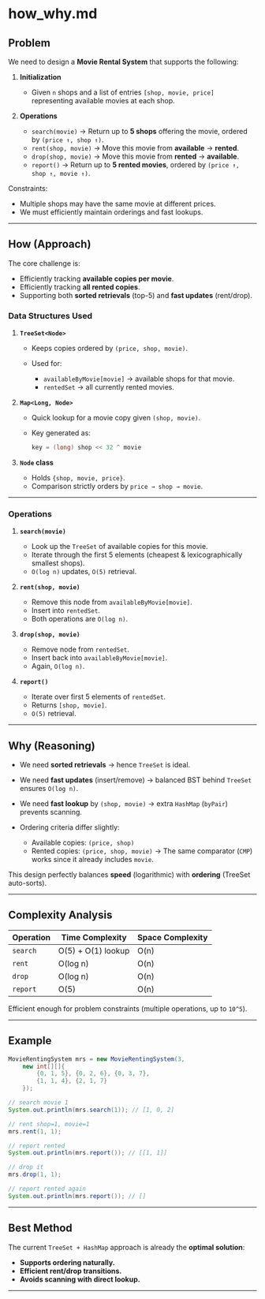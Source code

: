 # how\_why.md

## Problem

We need to design a **Movie Rental System** that supports the following:

1. **Initialization**

   * Given `n` shops and a list of entries `[shop, movie, price]` representing available movies at each shop.

2. **Operations**

   * `search(movie)`
     → Return up to **5 shops** offering the movie, ordered by `(price ↑, shop ↑)`.
   * `rent(shop, movie)`
     → Move this movie from **available** → **rented**.
   * `drop(shop, movie)`
     → Move this movie from **rented** → **available**.
   * `report()`
     → Return up to **5 rented movies**, ordered by `(price ↑, shop ↑, movie ↑)`.

Constraints:

* Multiple shops may have the same movie at different prices.
* We must efficiently maintain orderings and fast lookups.

---

## How (Approach)

The core challenge is:

* Efficiently tracking **available copies per movie**.
* Efficiently tracking **all rented copies**.
* Supporting both **sorted retrievals** (top-5) and **fast updates** (rent/drop).

### Data Structures Used

1. **`TreeSet<Node>`**

   * Keeps copies ordered by `(price, shop, movie)`.
   * Used for:

     * `availableByMovie[movie]` → available shops for that movie.
     * `rentedSet` → all currently rented movies.

2. **`Map<Long, Node>`**

   * Quick lookup for a movie copy given `(shop, movie)`.
   * Key generated as:

     ```java
     key = (long) shop << 32 ^ movie
     ```

3. **`Node` class**

   * Holds `{shop, movie, price}`.
   * Comparison strictly orders by `price → shop → movie`.

---

### Operations

1. **`search(movie)`**

   * Look up the `TreeSet` of available copies for this movie.
   * Iterate through the first 5 elements (cheapest & lexicographically smallest shops).
   * `O(log n)` updates, `O(5)` retrieval.

2. **`rent(shop, movie)`**

   * Remove this node from `availableByMovie[movie]`.
   * Insert into `rentedSet`.
   * Both operations are `O(log n)`.

3. **`drop(shop, movie)`**

   * Remove node from `rentedSet`.
   * Insert back into `availableByMovie[movie]`.
   * Again, `O(log n)`.

4. **`report()`**

   * Iterate over first 5 elements of `rentedSet`.
   * Returns `[shop, movie]`.
   * `O(5)` retrieval.

---

## Why (Reasoning)

* We need **sorted retrievals** → hence `TreeSet` is ideal.
* We need **fast updates** (insert/remove) → balanced BST behind `TreeSet` ensures `O(log n)`.
* We need **fast lookup** by `(shop, movie)` → extra `HashMap` (`byPair`) prevents scanning.
* Ordering criteria differ slightly:

  * Available copies: `(price, shop)`
  * Rented copies: `(price, shop, movie)`
    → The same comparator (`CMP`) works since it already includes `movie`.

This design perfectly balances **speed** (logarithmic) with **ordering** (TreeSet auto-sorts).

---

## Complexity Analysis

| Operation | Time Complexity    | Space Complexity |
| --------- | ------------------ | ---------------- |
| `search`  | O(5) + O(1) lookup | O(n)             |
| `rent`    | O(log n)           | O(n)             |
| `drop`    | O(log n)           | O(n)             |
| `report`  | O(5)               | O(n)             |

Efficient enough for problem constraints (multiple operations, up to `10^5`).

---

## Example

```java
MovieRentingSystem mrs = new MovieRentingSystem(3,
    new int[][]{
        {0, 1, 5}, {0, 2, 6}, {0, 3, 7},
        {1, 1, 4}, {2, 1, 7}
    });

// search movie 1
System.out.println(mrs.search(1)); // [1, 0, 2]

// rent shop=1, movie=1
mrs.rent(1, 1);

// report rented
System.out.println(mrs.report()); // [[1, 1]]

// drop it
mrs.drop(1, 1);

// report rented again
System.out.println(mrs.report()); // []
```

---

## Best Method

The current `TreeSet + HashMap` approach is already the **optimal solution**:

* **Supports ordering naturally.**
* **Efficient rent/drop transitions.**
* **Avoids scanning with direct lookup.**

---
